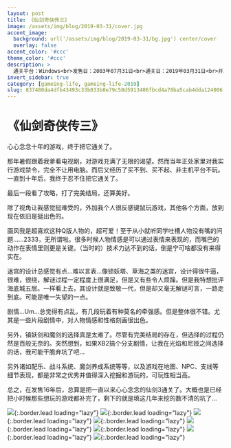 ```yaml
---
layout: post
title: 《仙剑奇侠传三》
image: /assets/img/blog/2019-03-31/cover.jpg
accent_image: 
  background: url('/assets/img/blog/2019-03-31/bg.jpg') center/cover
  overlay: false
accent_color: '#ccc'
theme_color: '#ccc'
description: >
  通关平台：Windows<br>发售日：2003年07月31日<br>通关日：2019年03月31日<br>开发商：上海软星<br>发行商：大宇资讯
invert_sidebar: true
category: [gameing-life, gameing-life-2019]
slug: 837480da4dfb43493c33b033b0e79c58d5913406fbcd4a78ba5cab4dda124006
---
```


# 《仙剑奇侠传三》

心心念念十年的游戏，终于把它通关了。

那年暑假跟着我爹看电视剧，对游戏充满了无限的渴望。然而当年正处家里对我实行游戏禁令，完全不让用电脑。而后又经历了买不到、买不起、非主机平台不玩。一直到十年后，我终于忍不住把它通关了。

最后一段看了攻略，打了完美结局，还算美好。

除了视角让我感觉挺难受的，外加我个人很反感键鼠玩游戏，其他各个方面，放到现在依旧是挺出色的。

画风我是超喜欢这种Q版人物的，超可爱！至于从小就听同学吐槽人物没有嘴的问题……2333，无所谓啦。很多时候人物情感是可以通过表情来表现的，而嘴巴的动作在表情里则更是关键。（当时的）技术力达不到的话，倒是宁可啥都没有来得实在。

迷宫的设计总感觉有点…难以言表…像锁妖塔、草海之类的迷宫，设计得很牛逼，很难，很绕，解谜过程一定程度上很满足，但是又有些令人烦躁。但是我特想批评海底城五层。一样看上去，其设计就是致敬一代，但是却又毫无解谜可言，一路走到底。可能是唯一失望的一点。

剧情…Um…总觉得有点乱，有几段玩着有种莫名的牵强感。但是整体很不错。尤其是一些片段剧情中，对人物情感和性格刻画很出色。

另外，镇妖剑和魔剑的选择真是太难了。尽管有完美结局的存在，但选择的过程仍然是百般无奈的。突然想到，如果XB2搞个分支剧情，让我在光焰和尼娅之间选择的话，我可能干脆弃坑了吧…

另外诸如配乐、战斗系统、魔剑养成系统等等，以及游戏在地图、NPC、支线等细节表现，都是非常之优秀并值得深入挖掘和游玩的，可玩性相当高。

总之，在发售16年后，总算是把一直以来心心念念的仙剑3通关了。大概也是已经把小时候那些想玩的游戏都补完了，剩下的就是填这几年来挖的数不清的坑了…

![](/assets/img/blog/2019-03-31/1.jpg){:.border.lead loading="lazy"}
![](/assets/img/blog/2019-03-31/2.jpg){:.border.lead loading="lazy"}
![](/assets/img/blog/2019-03-31/3.jpg){:.border.lead loading="lazy"}
![](/assets/img/blog/2019-03-31/4.jpg){:.border.lead loading="lazy"}
![](/assets/img/blog/2019-03-31/5.jpg){:.border.lead loading="lazy"}
![](/assets/img/blog/2019-03-31/6.jpg){:.border.lead loading="lazy"}
![](/assets/img/blog/2019-03-31/7.jpg){:.border.lead loading="lazy"}
![](/assets/img/blog/2019-03-31/8.jpg){:.border.lead loading="lazy"}


